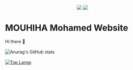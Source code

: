 <p align="center">
  <a title="mouhihamohamed702.github.io" href="https://mouhihamohamed702.github.io/mouhihaMohamed702/"><img src="https://img.shields.io/website.svg?label=mouhihamohamed702.github.io&longCache=true&style=flat-square&url=http%3A%2F%2Fmsys2.github.io%2Findex.html&logo=github"></a><!--
  -->
  <a title="Follow MOUHIHA Mohamed on Twitter" href="https://twitter.com/MMOUHIHA Mohamed"><img src="https://img.shields.io/twitter/follow/mouhihamohamed?color=31A4F1&logo=twitter&logoColor=white&style=flat-square"></a><!--
  -->
</p>


# MOUHIHA Mohamed Website
Hi there 👋 <br />
 <br /> ![Anurag's GitHub stats](https://github-readme-stats.vercel.app/api?username=mouhihaMohamed702&show_icons=true&theme=merko) <br/>
 <br /> [![Top Langs](https://github-readme-stats.vercel.app/api/top-langs/?username=mouhihaMohamed702&langs_count=8&theme=merko)](https://github.com/anuraghazra/github-readme-stats) 
<!-- **mouhihaMohamed/mouhihaMohamed** is a ✨ _special_ ✨ repository because its `README.md` (this file) appears on your GitHub profile. <img align="center" src="https://github-readme-stats.vercel.app/api/<CARD_TYPE>/?username=<USERNAME>&theme=<THEME_NAME>" /> Here are some ideas to get you started: - 🔭 I’m currently working on ... - 🌱 I’m currently learning ... - 👯 I’m looking to collaborate on ... - 🤔 I’m looking for help with ... - 💬 Ask me about ... - 📫 How to reach me: ... - 😄 Pronouns: ... - ⚡ Fun fact: ..
<p align="center">

## Overview

[``MOUHIHA Mohamed``](https://mouhihamohamed702.github.io/mouhihaMohamed702/) is the personal website of Mr. MOUHIHA Mohamed where he shares the projects he is working on, the machine learning books he has read and also free courses on the main points of machine learning and deep learning.


This website is written in Markdown and gets built to a static website using [mkdocs](https://www.mkdocs.org/) and a modified version of the [mkdocs-material theme](https://squidfunk.github.io/mkdocs-material).
